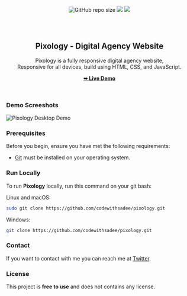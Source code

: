 <div align="center">
  
  ![GitHub repo size](https://img.shields.io/github/repo-size/UbongJacob/Prixima__HTML_CSS_JavaScript_jQuery_BootStrap)
  <a href = "https://twitter.com/UbonggJacob"><img src="https://img.icons8.com/fluent/48/000000/twitter.png"/></a>
  <a href = "https://www.instagram.com/ubonggjacob"><img src="https://img.icons8.com/fluent/48/000000/instagram-new.png"/></a>


  <br />
  <br />

  <h2 align="center">Pixology - Digital Agency Website</h2>

  Pixology is a fully responsive digital agency website, <br />Responsive for all devices, build using HTML, CSS, and JavaScript.

  <a href="https://codewithsadee.github.io/pixology/"><strong>➥ Live Demo</strong></a>

</div>

<br />

### Demo Screeshots

![Pixology Desktop Demo](./readme-images/desktop.png "Desktop Demo")

### Prerequisites

Before you begin, ensure you have met the following requirements:

* [Git](https://git-scm.com/downloads "Download Git") must be installed on your operating system.

### Run Locally

To run **Pixology** locally, run this command on your git bash:

Linux and macOS:

```bash
sudo git clone https://github.com/codewithsadee/pixology.git
```

Windows:

```bash
git clone https://github.com/codewithsadee/pixology.git
```

### Contact

If you want to contact with me you can reach me at [Twitter](https://www.twitter.com/codewithsadee).

### License

This project is **free to use** and does not contains any license.
